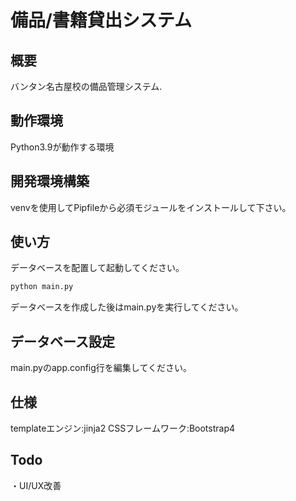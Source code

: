 # 備品/書籍貸出システム
## 概要
バンタン名古屋校の備品管理システム.

## 動作環境
Python3.9が動作する環境

## 開発環境構築
venvを使用してPipfileから必須モジュールをインストールして下さい。

## 使い方
データベースを配置して起動してください。
```bash
python main.py
```
データベースを作成した後はmain.pyを実行してください。

## データベース設定
main.pyのapp.config行を編集してください。

## 仕様
templateエンジン:jinja2
CSSフレームワーク:Bootstrap4

## Todo
・UI/UX改善
